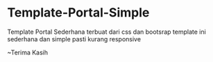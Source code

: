 # Template-Portal-Simple

Template Portal Sederhana terbuat dari css dan bootsrap
template ini sederhana dan simple pasti kurang responsive 


~Terima Kasih
